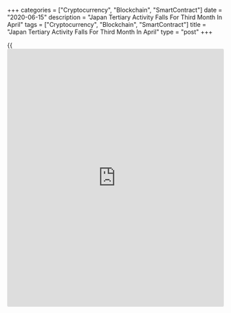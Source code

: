+++
categories = ["Cryptocurrency", "Blockchain", "SmartContract"]
date = "2020-06-15"
description = "Japan Tertiary Activity Falls For Third Month In April"
tags = ["Cryptocurrency", "Blockchain", "SmartContract"]
title = "Japan Tertiary Activity Falls For Third Month In April"
type = "post"
+++

{{<iframe id="large-banner" src="https://www.bounty.group/#slide=23.0" width="100%" height="600" scrolling="no" style="border: 0px solid rgb(216, 221, 230); border-radius: 3px;">}}

Japan's tertiary industry activity declined for the third straight month
in April, data from the Ministry of Economy, Trade and Industry showed
on Monday.

Tertiary industry activity decreased 6.0 percent month-on-month in April
following a 3.8 percent fall in March.

Data showed that the broad-ranging personal services dropped 7.2 percent
in April, and broad-ranging [business][1] services fell 4.0 percent.

Among components, living and amusement-related services, transport and
postal activities, retail trade, wholesale trade, real estate, finance
and insurance, business-related services, and goods rental and leasing
decreased in April.

Meanwhile, medical, [health][2] care and welfare, information and
communications, electricity, gas, heat supply and water increased in
April.

On an annual basis, tertiary activity declined 11.5 percent in April,
following a 5.3 percent fall in the prior month.

For comments and feedback [contact](https://www.playgroundfx.com/contact/): editorial@rtt[news](https://www.letsplayfx.com/blog/forex-news-website/).com

[Economic News][3]

 **What parts of the world are seeing the best (and worst) economic
performances lately? Click[here][4] to check out our [Econ Scorecard][4]
and find out! See up-to-the-moment [ranking](https://www.playgroundfx.com/blog/crypto-exchange-ranking/)s for the best and worst
performers in [GDP][5], [unemployment rate][6], [inflation][7] and much
more.**

   1. www.rtt[news](https://www.letsplayfx.com/blog/forex-news-website/).com/Content/Business.aspx
   2. www.rtt[news](https://www.letsplayfx.com/blog/forex-news-website/).com/Content/Health.aspx
   3. www.rtt[news](https://www.letsplayfx.com/blog/forex-news-website/).com/Content/EconomicNews.aspx
   4. www.rtt[news](https://www.letsplayfx.com/blog/forex-news-website/).com/economic-scorecard/world-rank/retail-sales/highest-performance.aspx
   5. www.rtt[news](https://www.letsplayfx.com/blog/forex-news-website/).com/economic-scorecard/world-rank/GDP/highest-performance.aspx
   6. www.rtt[news](https://www.letsplayfx.com/blog/forex-news-website/).com/economic-scorecard/world-rank/unemployment-rate/lowest-performance.aspx
   7. www.rtt[news](https://www.letsplayfx.com/blog/forex-news-website/).com/economic-scorecard/world-rank/CPI/highest-performance.aspx